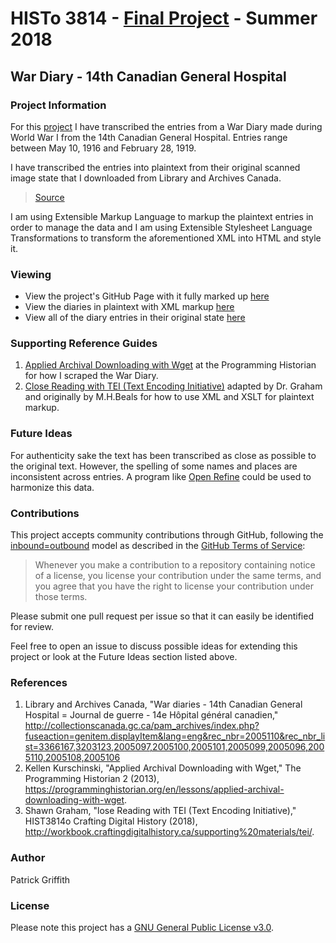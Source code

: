 # HISTo 3814 - [Final Project][12] - Summer 2018
## War Diary - 14th Canadian General Hospital

### Project Information
For this [project][11] I have transcribed the entries from a War Diary made during World War I from the 14th Canadian General Hospital. Entries range between May 10, 1916 and February 28, 1919.

I have transcribed the entries into plaintext from their original scanned image state that I downloaded from Library and Archives Canada.  

> [Source][1]

I am using Extensible Markup Language to markup the plaintext entries in order to manage the data and I am using Extensible Stylesheet Language Transformations to transform the aforementioned XML into HTML and style it. 

### Viewing
* View the project's GitHub Page with it fully marked up [here][10]
* View the diaries in plaintext with XML markup [here][2]
* View all of the diary entries in their original state [here][3]

### Supporting Reference Guides
1. [Applied Archival Downloading with Wget][4] at the Programming Historian for how I scraped the War Diary. 
2. [Close Reading with TEI (Text Encoding Initiative)][5] adapted by Dr. Graham and originally by M.H.Beals for how to use XML and XSLT for plaintext markup. 

### Future Ideas
For authenticity sake the text has been transcribed as close as possible to the original text. However, the spelling of some names and places are inconsistent across entries. A program like [Open Refine][6] could be used to harmonize this data.

### Contributions
This project accepts community contributions through GitHub, following the [inbound=outbound][7] model as described in the [GitHub Terms of Service][8]:
> Whenever you make a contribution to a repository containing notice of a license, you license your contribution under the same terms, and you agree that you have the right to license your contribution under those terms.

Please submit one pull request per issue so that it can easily be identified for review.

Feel free to open an issue to discuss possible ideas for extending this project or look at the Future Ideas section listed above.

### References
1. Library and Archives Canada, "War diaries - 14th Canadian General Hospital = Journal de guerre - 14e Hôpital général canadien," http://collectionscanada.gc.ca/pam_archives/index.php?fuseaction=genitem.displayItem&lang=eng&rec_nbr=2005110&rec_nbr_list=3366167,3203123,2005097,2005100,2005101,2005099,2005096,2005110,2005108,2005106
2. Kellen Kurschinski, "Applied Archival Downloading with Wget," The Programming Historian 2 (2013), https://programminghistorian.org/en/lessons/applied-archival-downloading-with-wget.
3. Shawn Graham, "lose Reading with TEI (Text Encoding Initiative)," HIST3814o Crafting Digital History (2018), http://workbook.craftingdigitalhistory.ca/supporting%20materials/tei/.

### Author
Patrick Griffith

### License
Please note this project has a [GNU General Public License v3.0][9].

[1]: http://collectionscanada.gc.ca/pam_archives/index.php?fuseaction=genitem.displayItem&lang=eng&rec_nbr=2005110&rec_nbr_list=3366167,3203123,2005097,2005100,2005101,2005099,2005096,2005110,2005108,2005106
[2]: war-diary.xml
[3]: war-diary/
[4]: https://programminghistorian.org/en/lessons/applied-archival-downloading-with-wget
[5]: http://workbook.craftingdigitalhistory.ca/supporting%20materials/tei/
[6]: http://openrefine.org/
[7]: https://opensource.guide/legal/#does-my-project-need-an-additional-contributor-agreement
[8]: https://help.github.com/articles/github-terms-of-service/#6-contributions-under-repository-license
[9]: LICENSE
[10]: https://arborlux.github.io/hist3814o/Final%20Project/war-diary.xml
[11]: https://arborlux.github.io/hist3814o/Final%20Project/war-diary.xml
[12]: http://site.craftingdigitalhistory.ca/final-project-1.html
